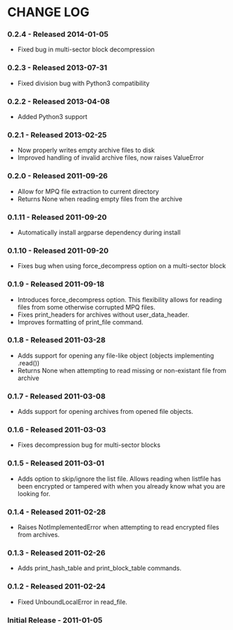 # CHANGE LOG

### 0.2.4 - Released 2014-01-05

 * Fixed bug in multi-sector block decompression

### 0.2.3 - Released 2013-07-31

 * Fixed division bug with Python3 compatibility

### 0.2.2 - Released 2013-04-08

 * Added Python3 support

### 0.2.1 - Released 2013-02-25

 * Now properly writes empty archive files to disk
 * Improved handling of invalid archive files, now raises ValueError

### 0.2.0 - Released 2011-09-26

 * Allow for MPQ file extraction to current directory
 * Returns None when reading empty files from the archive

### 0.1.11 - Released 2011-09-20

 * Automatically install argparse dependency during install

### 0.1.10 - Released 2011-09-20

 * Fixes bug when using force_decompress option on a multi-sector block

### 0.1.9 - Released 2011-09-18

 * Introduces force_decompress option. This flexibility allows for reading files
   from some otherwise corrupted MPQ files.
 * Fixes print_headers for archives without user_data_header.
 * Improves formatting of print_file command.

### 0.1.8 - Released 2011-03-28

 * Adds support for opening any file-like object (objects implementing .read())
 * Returns None when attempting to read missing or non-existant file from archive

### 0.1.7 - Released 2011-03-08

 * Adds support for opening archives from opened file objects.
 
### 0.1.6 - Released 2011-03-03

 * Fixes decompression bug for multi-sector blocks

### 0.1.5 - Released 2011-03-01

 * Adds option to skip/ignore the list file. Allows reading when listfile has been
   encrypted or tampered with when you already know what you are looking for.

### 0.1.4 - Released 2011-02-28

 * Raises NotImplementedError when attempting to read encrypted files from archives.

### 0.1.3 - Released 2011-02-26

 * Adds print_hash_table and print_block_table commands.

### 0.1.2 - Released 2011-02-24

 * Fixed UnboundLocalError in read_file.

### Initial Release - 2011-01-05

